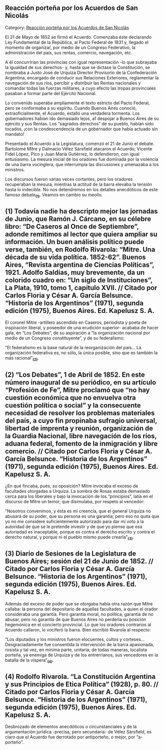 ## Reacción porteña por los Acuerdos de San Nicolás

Category: [Reacción porteña por los Acuerdos de San Nicolás](http://descubrircorrientes.com.ar/2012/index.php/4542-historia-desde-1814-hasta-la-guerra-de-la-triple-alianza/de-beron-de-astrada-a-latorre-guerra-contra-la-dictadura-rosista-1837-1852/el-acuerdo-de-san-nicolas/reaccion-portena-por-los-acuerdos-de-san-nicolas)

El 31 de Mayo de 1852 se firmó el Acuerdo. Comenzaba éste declarando Ley Fundamental de la República, al Pacto Federal de 1831 y, llegado el momento de organizar, por medio de un Congreso Federativo, la administración del país, sus rentas, comercio, navegación, etc.

A él concurrirían las provincias con igual representación -lo que subrayaba la igualdad de sus derechos- y, hasta que se dictase la Constitución, se nombraba a Justo José de Urquiza Director Provisorio de la Confederación Argentina, encargado de conducir sus Relaciones Exteriores, reglamentar la navegación de sus ríos, percibir y distribuir las Rentas nacionales y comandar todas las fuerzas militares, a cuyo efecto las tropas provinciales pasaban a formar parte del Ejército Nacional.

Lo convenido superaba ampliamente el texto estricto del Pacto Federal, pero se conformaba a su espíritu. Cuando Buenos Aires conoció, extraoficialmente, el Acuerdo, estalló una verdadera tormenta. Los gobernadores habían ido demasiado lejos, a1 despojar a Buenos Aires de su ejército y sus Rentas. Los “sagrados derechos” de su pueblo, habían sido tocados, ¡con la condescendencia de un gobernador que había actuado sin mandato!

Presentado el Acuerdo a la Legislatura, comenzó el 21 de Junio el debate. Bartolomé Mitre y Dalmacio Vélez Sársfield atacaron el Acuerdo; Vicente Fidel López, Pico y Juan María Gutiérrez, lo defendieron, con igual entusiasmo. La mesura inicial de los oradores fue dominada por la violencia de una barra vocinglera, que interrumpía las discusiones y amenazaba a los ministros.

Los discursos fueron varias veces cortantes, pero los oradores recuperaban la mesura, mientras la actitud de la barra elevaba la tensión hasta lo indecible. No nos detendremos en los detalles anecdóticos de este famoso debate<sub><strong>(1)</strong></sub>. Veamos en cambio su meollo.

## **(1) Todavía nadie ha descripto mejor las jornadas de Junio, que Ramón J. Cárcano, en su célebre libro: “De Caseros al Once de Septiembre”, adonde remitimos al lector que quiera ampliar su información. Un buen análisis político puede verse, también, en Rodolfo Rivarola: “Mitre. Una década de su vida política. 1852-62”. Buenos Aires, “Revista argentina de Ciencias Políticas”, 1921. Adolfo Saldías, muy brevemente, da un colorido cuadro en: “Un siglo de Instituciones”, La Plata, 1910, tomo 1, capítulo XVII. // Citado por Carlos Floria y César A. García Belsunce. “Historia de los Argentinos” (1971), segunda edición (1975), Buenos Aires. Ed. Kapelusz S. A.**

El coronel Mitre -artillero ascendido en Caseros, periodista y poeta de inspiración liberal, y poseedor de una erudición superior- acababa de hacer gala, en “Los Debates”, de su aspiración a “la organización nacional por medio de un Congreso constituyente”, y de su federalismo:

“El federalismo es la base natural de la reorganización del país... La organización federativa es, no sólo, la única posible, sino que es también la más racional”<sub><strong>(2)</strong></sub>.

## **(2) “Los Debates”, 1 de Abril de 1852. En este número inaugural de su periódico, en su artículo “Profesión de Fe”, Mitre proclamó que “no hay cuestión económica que no envuelva otra cuestión política o social” y la consecuente necesidad de resolver los problemas materiales del país, a cuyo fin propinaba sufragio universal, libertad de imprenta y reunión, organización de la Guardia Nacional, libre navegación de los ríos, aduana federal, fomento de la inmigración y libre comercio. // Citado por Carlos Floria y César A. García Belsunce. “Historia de los Argentinos” (1971), segunda edición (1975), Buenos Aires. Ed. Kapelusz S. A.**

¿En qué fincaba, pues, su oposición? Mitre invocaba el exceso de facultades otorgadas a Urquiza. La sombra de Rosas estaba demasiado cerca para los liberales y bajo la invocación de los “principios”, latía en el discurso de Mitre un temor, que disimulaba, por respeto al vencedor:

“Nosotros convenimos, y ésta es mi creencia, que el general Urquiza no abusará de su poder, que su persona es una garantía; pero eso no quita que yo no me considere suficientemente autorizado para dar mi voto a la autoridad de que se le pretende investir y de que yo piense que esa autoriadad es inaceptable, porque es contra el derecho escrito y contra el derecho natural, y porque ni el pueblo mismo puede crearla”**<sub>(3)</sub>**.

## **(3) Diario de Sesiones de la Legislatura de Buenos Aires; sesión del 21 de Junio de 1852. // Citado por Carlos Floria y César A. García Belsunce. “Historia de los Argentinos” (1971), segunda edición (1975), Buenos Aires. Ed. Kapelusz S. A.**

Además del exceso de poder que se otorgaba había otra razón que Mitre callaba: la persona del depositario de aquellas facultades, a quien el orador consideraba una garantía. Pero garantía moral, no política; garantía de no abusar, pero no garantía de que Buenos Aires no perdería su posición hegemónica en el concierto provincial. Lo que los oradores contrarios al Acuerdo callaron, lo vociferó la barra. Bien escribió Rivarola al respecto:

“Los diputados y los ministros fueron elocuentes, cultos y corteses... Desgraciadamente fue consentida la intervención de la barra apasionada, rosista y tal vez, en mínima parte, unitaria; de todas maneras, localista porteña, ya enemiga de Urquiza y de los entrerrianos, sus vencedores en la batalla de la víspera”<sub><strong>(4)</strong></sub>.

## **(4) Rodolfo Rivarola. “La Constitución Argentina y sus Principios de Etica Política” (1928), p. 80. // Citado por Carlos Floria y César A. García Belsunce. “Historia de los Argentinos” (1971), segunda edición (1975), Buenos Aires. Ed. Kapelusz S. A.**

Desbrozado de elementos anecdóticos o circunstanciales y de la argumentación jurídica -precisa, pero secundaria- de Vélez Sársfield, es claro que el Acuerdo fue derrotado por antiporteño, o mejor, por “a-porteño”.
